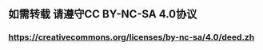 ## 如需转载 请遵守CC BY-NC-SA 4.0协议
### https://creativecommons.org/licenses/by-nc-sa/4.0/deed.zh

<!--
**Hikal007/Hikal007** is a ✨ _special_ ✨ repository because its `README.md` (this file) appears on your GitHub profile.

Here are some ideas to get you started:

- 🔭 I’m currently working on ...
- 🌱 I’m currently learning ...
- 👯 I’m looking to collaborate on ...
- 🤔 I’m looking for help with ...
- 💬 Ask me about ...
- 📫 How to reach me: ...
- 😄 Pronouns: ...
- ⚡ Fun fact: ...
-->
